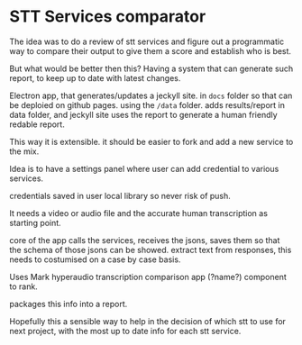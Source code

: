 # STT Services comparator


The idea was to do a review of stt services and figure out a programmatic way to compare their output to give them a score and establish who is best. 

But what would be better then this? Having a system that can generate such report, to keep up to date with latest changes.


Electron app, that generates/updates a jeckyll site. in `docs` folder so that can be deploied on github pages. using the `/data` folder. adds results/report in data folder, and jeckyll site uses the report to generate a human friendly redable report. 

This way it is extensible. it should be easier to fork and add a new service to the mix. 


Idea is to have a settings panel where user can add credential to various services. 

credentials saved in user local library so never risk of push. 


It needs a video or audio file and the accurate human transcription as starting point.


core of the app calls the services, receives the jsons, saves them so that the schema of those jsons can be showed. 
extract text from responses, this needs to costumised on a case by case basis. 

Uses Mark hyperaudio transcription comparison app (?name?) component to rank. 


packages this info into a report. 

Hopefully this a sensible way to help in the decision of which stt to use for next project, with the most up to date info for each stt service. 